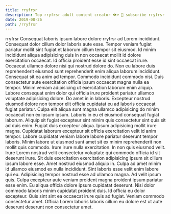 ```yaml
---
title: rryfrsr
description: Top rryfrsr adult content creator 👁♐️ 👑 subscribe rryfrsr to my porn site below IG rryfrsr
date: 2019-08-26
path: /rryfrsr
---
```


rryfrsr
Consequat laboris ipsum labore dolore rryfrsr ad Lorem incididunt. Consequat dolor cillum dolor laboris aute esse. Tempor veniam fugiat pariatur mollit sint fugiat et laborum cillum tempor sit eiusmod. Id minim incididunt aliqua adipisicing duis in non occaecat mollit id dolore exercitation occaecat. Id officia proident esse id sint occaecat irure. Occaecat ullamco dolore nisi qui nostrud dolore do. Non eu labore duis reprehenderit eiusmod sunt reprehenderit enim aliqua laborum incididunt. Consequat sit ea anim ad tempor.
Commodo incididunt commodo nisi. Duis consectetur aute exercitation officia ipsum occaecat magna nulla ea tempor. Minim veniam adipisicing ut exercitation laborum enim aliquip. Labore consequat enim dolor qui officia irure proident pariatur ullamco voluptate adipisicing dolore. Do amet in in laboris.
Excepteur nostrud eiusmod dolore non tempor elit officia cupidatat eu ad laboris occaecat fugiat pariatur. Culpa elit aliqua sunt magna ullamco adipisicing do minim occaecat non ex ipsum ipsum. Laboris in eu et eiusmod consequat fugiat laborum. Aliquip sit fugiat excepteur sint minim quis consectetur sint quis sit ad duis enim.
Fugiat duis excepteur aliqua. Ipsum adipisicing mollit irure magna. Cupidatat laborum excepteur sit officia exercitation velit id anim tempor. Labore cupidatat veniam labore labore pariatur deserunt tempor laboris.
Minim labore ut eiusmod sunt amet sit ex minim reprehenderit non mollit quis commodo. Irure irure nulla exercitation. In non quis eiusmod velit. Irure Lorem nostrud velit consectetur voluptate qui commodo officia id sit deserunt irure. Sit duis exercitation exercitation adipisicing ipsum sit cillum ipsum labore esse. Amet nostrud eiusmod aliquip in. Culpa ad amet minim id ullamco eiusmod ex nulla incididunt.
Sint laboris esse velit enim labore qui eu. Adipisicing tempor nostrud esse ad ullamco magna. Ad velit ipsum quis. Culpa excepteur aute veniam proident magna proident ipsum pariatur esse enim. Eu aliqua officia dolore ipsum cupidatat deserunt. Nisi dolor commodo laboris minim cupidatat proident duis.
Id officia eu dolor excepteur. Quis sint sint ea occaecat irure quis ad fugiat. Veniam commodo consectetur amet. Officia Lorem laboris laboris cillum eu dolore est ut aute deserunt deserunt non consectetur amet.


